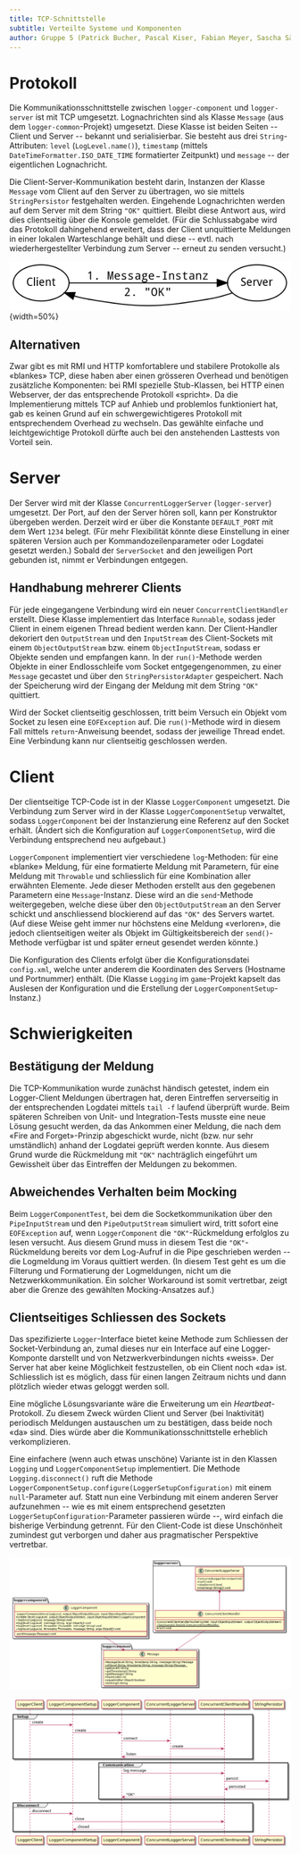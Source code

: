 ```yaml
---
title: TCP-Schnittstelle
subtitle: Verteilte Systeme und Komponenten
author: Gruppe 5 (Patrick Bucher, Pascal Kiser, Fabian Meyer, Sascha Sägesser)
---
```


# Protokoll

Die Kommunikationsschnittstelle zwischen `logger-component` und `logger-server` ist mit TCP umgesetzt. Lognachrichten sind als Klasse `Message` (aus dem `logger-common`-Projekt) umgesetzt. Diese Klasse ist beiden Seiten -- Client und Server -- bekannt und serialisierbar. Sie besteht aus drei `String`-Attributen: `level` (`LogLevel.name()`), `timestamp` (mittels `DateTimeFormatter.ISO_DATE_TIME` formatierter Zeitpunkt) und `message` -- der eigentlichen Lognachricht.

Die Client-Server-Kommunikation besteht darin, Instanzen der Klasse `Message` vom Client auf den Server zu übertragen, wo sie mittels `StringPersistor` festgehalten werden. Eingehende Lognachrichten werden auf dem Server mit dem String `"OK"` quittiert. Bleibt diese Antwort aus, wird dies clientseitig über die Konsole gemeldet. (Für die Schlussabgabe wird das Protokoll dahingehend erweitert, dass der Client unquittierte Meldungen in einer lokalen Warteschlange behält und diese -- evtl. nach wiederhergestellter Verbindung zum Server -- erneut zu senden versucht.)

![Das (denkbar einfache) TCP-Protokoll](Kommunikation.png){width=50%}

## Alternativen

Zwar gibt es mit RMI und HTTP komfortablere und stabilere Protokolle als «blankes» TCP, diese haben aber einen grösseren Overhead und benötigen zusätzliche Komponenten: bei RMI spezielle Stub-Klassen, bei HTTP einen Webserver, der das entsprechende Protokoll «spricht». Da die Implementierung mittels TCP auf Anhieb und problemlos funktioniert hat, gab es keinen Grund auf ein schwergewichtigeres Protokoll mit entsprechendem Overhead zu wechseln. Das gewählte einfache und leichtgewichtige Protokoll dürfte auch bei den anstehenden Lasttests von Vorteil sein.

# Server

Der Server wird mit der Klasse `ConcurrentLoggerServer` (`logger-server`) umgesetzt. Der Port, auf den der Server hören soll, kann per Konstruktor übergeben werden. Derzeit wird er über die Konstante `DEFAULT_PORT` mit dem Wert `1234` belegt. (Für mehr Flexibilität könnte diese Einstellung in einer späteren Version auch per Kommandozeilenparameter oder Logdatei gesetzt werden.) Sobald der `ServerSocket` and den jeweiligen Port gebunden ist, nimmt er Verbindungen entgegen.

## Handhabung mehrerer Clients

Für jede eingegangene Verbindung wird ein neuer `ConcurrentClientHandler` erstellt. Diese Klasse implementiert das Interface `Runnable`, sodass jeder Client in einem eigenen Thread bedient werden kann. Der Client-Handler dekoriert den `OutputStream` und den `InputStream` des Client-Sockets mit einem `ObjectOutputStream` bzw. einem `ObjectInputStream`, sodass er Objekte senden und empfangen kann. In der `run()`-Methode werden Objekte in einer Endlosschleife vom Socket entgegengenommen, zu einer `Message` gecastet und über den `StringPersistorAdapter` gespeichert. Nach der Speicherung wird der Eingang der Meldung mit dem String `"OK"` quittiert.

Wird der Socket clientseitig geschlossen, tritt beim Versuch ein Objekt vom Socket zu lesen eine `EOFException` auf. Die `run()`-Methode wird in diesem Fall mittels `return`-Anweisung beendet, sodass der jeweilige Thread endet. Eine Verbindung kann nur clientseitig geschlossen werden.

# Client

Der clientseitige TCP-Code ist in der Klasse `LoggerComponent` umgesetzt. Die Verbindung zum Server wird in der Klasse `LoggerComponentSetup` verwaltet, sodass `LoggerComponent` bei der Instanzierung eine Referenz auf den Socket erhält. (Ändert sich die Konfiguration auf `LoggerComponentSetup`, wird die Verbindung entsprechend neu aufgebaut.) 

`LoggerComponent` implementiert vier verschiedene `log`-Methoden: für eine «blanke» Meldung, für eine formatierte Meldung mit Parametern, für eine Meldung mit `Throwable` und schliesslich für eine Kombination aller erwähnten Elemente. Jede dieser Methoden erstellt aus den gegebenen Parametern eine `Message`-Instanz. Diese wird an die `send`-Methode weitergegeben, welche diese über den `ObjectOutputStream` an den Server schickt und anschliessend blockierend auf das `"OK"` des Servers wartet. (Auf diese Weise geht immer nur höchstens eine Meldung «verloren», die jedoch clientseitigen weiter als Objekt im Gültigkeitsbereich der `send()`-Methode verfügbar ist und später erneut gesendet werden könnte.)

Die Konfiguration des Clients erfolgt über die Konfigurationsdatei `config.xml`, welche unter anderem die Koordinaten des Servers (Hostname und Portnummer) enthält. (Die Klasse `Logging` im `game`-Projekt kapselt das Auslesen der Konfiguration und die Erstellung der `LoggerComponentSetup`-Instanz.)

# Schwierigkeiten

## Bestätigung der Meldung

Die TCP-Kommunikation wurde zunächst händisch getestet, indem ein Logger-Client Meldungen übertragen hat, deren Eintreffen serverseitig in der entsprechenden Logdatei mittels `tail -f` laufend überprüft wurde. Beim späteren Schreiben von Unit- und Integration-Tests musste eine neue Lösung gesucht werden, da das Ankommen einer Meldung, die nach dem «Fire and Forget»-Prinzip abgeschickt wurde, nicht (bzw. nur sehr umständlich) anhand der Logdatei geprüft werden konnte. Aus diesem Grund wurde die Rückmeldung mit `"OK"` nachträglich eingeführt um Gewissheit über das Eintreffen der Meldungen zu bekommen.

## Abweichendes Verhalten beim Mocking

Beim `LoggerComponentTest`, bei dem die Socketkommunikation über den `PipeInputStream` und den `PipeOutputStream` simuliert wird, tritt sofort eine `EOFException` auf, wenn `LoggerComponent` die `"OK"`-Rückmeldung erfolglos zu lesen versucht. Aus diesem Grund muss in diesem Test die `"OK"`-Rückmeldung bereits vor dem Log-Aufruf in die Pipe geschrieben werden -- die Logmeldung im Voraus quittiert werden. (In diesem Test geht es um die Filterung und Formatierung der Logmeldungen, nicht um die Netzwerkkommunikation. Ein solcher Workaround ist somit vertretbar, zeigt aber die Grenze des gewählten Mocking-Ansatzes auf.)

## Clientseitiges Schliessen des Sockets

Das spezifizierte `Logger`-Interface bietet keine Methode zum Schliessen der Socket-Verbindung an, zumal dieses nur ein Interface auf eine Logger-Komponte darstellt und von Netzwerkverbindungen nichts «weiss». Der Server hat aber keine Möglichkeit festzustellen, ob ein Client noch «da» ist. Schliesslich ist es möglich, dass für einen langen Zeitraum nichts und dann plötzlich wieder etwas geloggt werden soll.

Eine mögliche Lösungsvariante wäre die Erweiterung um ein _Heartbeat_-Protokoll. Zu diesem Zweck würden Client und Server (bei Inaktivität) periodisch Meldungen austauschen um zu bestätigen, dass beide noch «da» sind. Dies würde aber die Kommunikationsschnittstelle erheblich verkomplizieren.

Eine einfachere (wenn auch etwas unschöne) Variante ist in den Klassen `Logging` und `LoggerComponentSetup` implementiert. Die Methode `Logging.disconnect()` ruft die Methode `LoggerComponentSetup.configure(LoggerSetupConfiguration)` mit einem `null`-Parameter auf. Statt nun eine Verbindung mit einem anderen Server aufzunehmen -- wie es mit einem entsprechend gesetzten `LoggerSetupConfiguration`-Parameter passieren würde --, wird einfach die bisherige Verbindung getrennt. Für den Client-Code ist diese Unschönheit zumindest gut verborgen und daher aus pragmatischer Perspektive vertretbar.

![Klassendiagramm zur TCP-Kommunikation](classes.png)

![Sequenzdiagramm zur TCP-Kommunikation](sequence.png)
